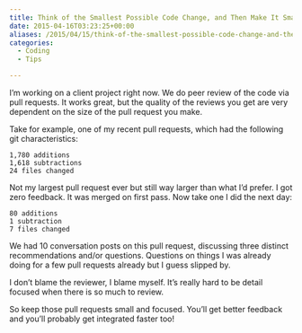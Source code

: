 ```yaml
---
title: Think of the Smallest Possible Code Change, and Then Make It Smaller
date: 2015-04-16T03:23:25+00:00
aliases: /2015/04/15/think-of-the-smallest-possible-code-change-and-then-make-it-smaller/
categories:
  - Coding
  - Tips

---
```

I&#8217;m working on a client project right now. We do peer review of the code via pull requests. It works great, but the quality of the reviews you get are very dependent on the size of the pull request you make.

Take for example, one of my recent pull requests, which had the following git characteristics:

    1,780 additions 
    1,618 subtractions
    24 files changed
    

Not my largest pull request ever but still way larger than what I&#8217;d prefer. I got zero feedback. It was merged on first pass. Now take one I did the next day:

    80 additions
    1 subtraction
    7 files changed
    

We had 10 conversation posts on this pull request, discussing three distinct recommendations and/or questions. Questions on things I was already doing for a few pull requests already but I guess slipped by.

I don&#8217;t blame the reviewer, I blame myself. It&#8217;s really hard to be detail focused when there is so much to review.

So keep those pull requests small and focused. You&#8217;ll get better feedback and you&#8217;ll probably get integrated faster too!